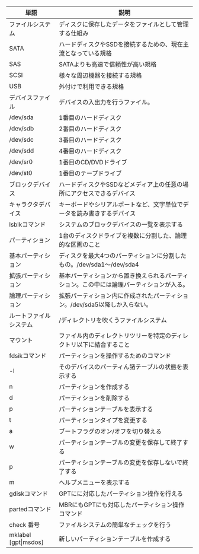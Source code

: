 
| 単語                   | 説明                                           |
| -------------------- | -------------------------------------------- |
| ファイルシステム             | ディスクに保存したデータをファイルとして管理する仕組み                  |
| SATA                 | ハードディスクやSSDを接続するための、現在主流となっている規格             |
| SAS                  | SATAよりも高速で信頼性が高い規格                           |
| SCSI                 | 様々な周辺機器を接続する規格                               |
| USB                  | 外付けで利用できる規格                                  |
| デバイスファイル             | デバイスの入出力を行うファイル。                             |
| /dev/sda             | 1番目のハードディスク                                  |
| /dev/sdb             | 2番目のハードディスク                                  |
| /dev/sdc             | 3番目のハードディスク                                  |
| /dev/sdd             | 4番目のハードディスク                                  |
| /dev/sr0             | 1番目のCD/DVDドライブ                               |
| /dev/st0             | 1番目のテープドライブ                                  |
| ブロックデバイス             | ハードディスクやSSDなどメディア上の任意の場所にアクセスできるデバイス         |
| キャラクタデバイス            | キーボードやシリアルポートなど、文字単位でデータを読み書きするデバイス          |
| lsblkコマンド            | システムのブロックデバイスの一覧を表示する                        |
| パーティション              | 1台のディスクドライブを複数に分割した、論理的な区画のこと                |
| 基本パーティション            | ディスクを最大4つのパーティションに分割したもの。/dev/sda1〜/dev/sda4 |
| 拡張パーティション            | 基本パーティションから置き換えられるパーティション。この中には論理パーティションが入る。 |
| 論理パーティション            | 拡張パーティション内に作成されたパーティション。/dev/sda5以降しか入らない。   |
| ルートファイルシステム          | /ディレクトリを吹くうファイルシステム                          |
| マウント                 | ファイル内のディレクトリツリーを特定のディレクトリ以下に結合すること           |
| fdsikコマンド            | パーティションを操作するためのコマンド                          |
| -l                   | そのデバイスのパーティん諸テーブルの状態を表示する                    |
| n                    | パーティションを作成する                                 |
| d                    | パーティションを削除する                                 |
| p                    | パーティションテーブルを表示する                             |
| t                    | パーティションタイプを変更する                              |
| a                    | ブートフラグのオン/オフを切り替える                           |
| w                    | パーティションテーブルの変更を保存して終了する                      |
| p                    | パーティションテーブルの変更を保存しないで終了する                    |
| m                    | ヘルプメニューを表示する                                 |
| gdiskコマンド            | GPTにに対応したパーティション操作を行える                       |
| partedコマンド           | MBRにもGPTにも対応したパーティション操作コマンド                  |
| check 番号             | ファイルシステムの簡単なチェックを行う                          |
| mklabel [gpt\|msdos] | 新しいパーティションテーブルを作成する                          |
